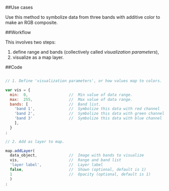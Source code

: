 ##Use cases  

Use this method to symbolize data from three bands with additive color to make an RGB composite.  

##Workflow   

This involves two steps:  

  1. define range and bands (collectively called _visualization parameters_),
  2. visualize as a map layer.  

##Code   

```js

// 1. Define 'visualization parameters', or how values map to colors.

var vis = {
  min:  0,                  //  Min value of data range.
  max:  255,                //  Max value of data range.
  bands: [                  //  Band list.
    'band 1',               //  Symbolize this data with red channel
    'band 2',               //  Symbolize this data with green channel
    'band 3'                //  Symbolize this data with blue channel
    ],          
  }
;

// 2. Add as layer to map.

map.addLayer(
  data_object,              //  Image with bands to visualize
  vis,                      //  Range and band list
  'layer label',            //  Layer label  
  false,                    //  Shown (optional, default is 1)  
  1                         //  Opacity (optional, default is 1)
  )
;

```
